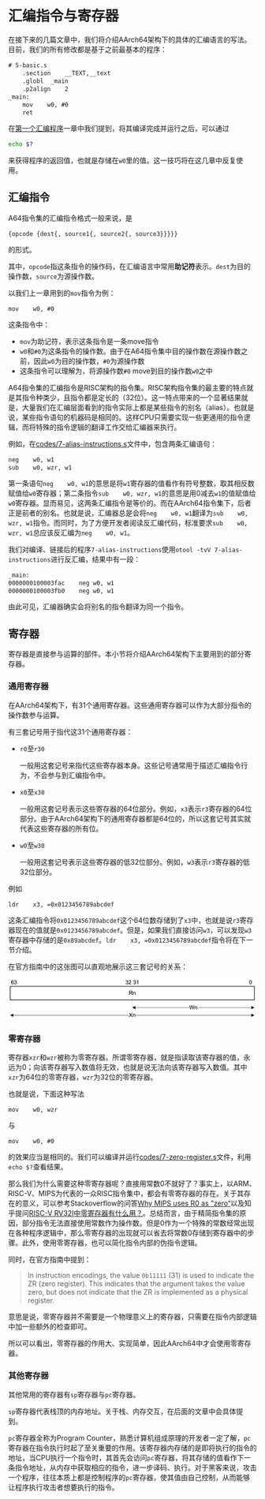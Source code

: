 # 汇编指令与寄存器

在接下来的几篇文章中，我们将介绍AArch64架构下的具体的汇编语言的写法。目前，我们的所有修改都是基于之前最基本的程序：

```armasm
# 5-basic.s
    .section    __TEXT,__text
    .globl  _main
    .p2align    2
_main:
    mov    w0, #0
    ret
```

在[第一个汇编程序](./5-第一个汇编程序.md)一章中我们提到，将其编译完成并运行之后，可以通过

```bash
echo $?
```

来获得程序的返回值，也就是存储在`w0`里的值。这一技巧将在这几章中反复使用。

## 汇编指令

A64指令集的汇编指令格式一般来说，是

```plaintext
{opcode {dest{, source1{, source2{, source3}}}}}
```

的形式。

其中，`opcode`指这条指令的操作码，在汇编语言中常用**助记符**表示。`dest`为目的操作数，`source`为源操作数。

以我们上一章用到的`mov`指令为例：

```armasm
mov    w0, #0
```

这条指令中：

* `mov`为助记符，表示这条指令是一条move指令
* `w0`和`#0`为这条指令的操作数。由于在A64指令集中目的操作数在源操作数之前，因此`w0`为目的操作数，`#0`为源操作数
* 这条指令可以理解为，将源操作数`#0` move到目的操作数`w0`之中

A64指令集的汇编指令是RISC架构的指令集。RISC架构指令集的最主要的特点就是其指令种类少，且指令都是定长的（32位）。这一特点带来的一个显著结果就是，大量我们在汇编层面看到的指令实际上都是某些指令的别名（alias）。也就是说，某些指令语句的机器码是相同的。这样CPU只需要实现一些更通用的指令逻辑，而将特殊的指令逻辑的翻译工作交给汇编器来执行。

例如，在[codes/7-alias-instructions.s](https://github.com/Evian-Zhang/learn-assembly-on-Apple-Silicon-Mac/blob/master/codes/7-alias-instructions.s)文件中，包含两条汇编语句：

```armasm
neg    w0, w1
sub    w0, wzr, w1
```

第一条语句`neg    w0, w1`的意思是将`w1`寄存器的值看作有符号整数，取其相反数赋值给`w0`寄存器；第二条指令`sub    w0, wzr, w1`的意思是用0减去`w1`的值赋值给`w0`寄存器。显而易见，这两条汇编指令是等价的。而在AArch64指令集下，后者正是前者的别名。也就是说，汇编器总是会将`neg    w0, w1`翻译为`sub    w0, wzr, w1`指令。而同时，为了方便开发者阅读反汇编代码，标准要求`sub    w0, wzr, w1`总应该反汇编为`neg    w0, w1`。

我们对编译、链接后的程序`7-alias-instructions`使用`otool -tvV 7-alias-instructions`进行反汇编，结果中有一段：

```plaintext
_main:
0000000100003fac	neg	w0, w1
0000000100003fb0	neg	w0, w1
```

由此可见，汇编器确实会将别名的指令翻译为同一个指令。

## 寄存器

寄存器是直接参与运算的部件。本小节将介绍AArch64架构下主要用到的部分寄存器。

### 通用寄存器

在AArch64架构下，有31个通用寄存器。这些通用寄存器可以作为大部分指令的操作数参与运算。

有三套记号用于指代这31个通用寄存器：

* `r0`至`r30`

   一般用这套记号来指代这些寄存器本身。这些记号通常用于描述汇编指令行为，不会参与到汇编指令中。
* `x0`至`x30`

   一般用这套记号表示这些寄存器的64位部分。例如，`x3`表示`r3`寄存器的64位部分。由于AArch64架构下的通用寄存器都是64位的，所以这套记号其实就代表这些寄存器的所有位。
* `w0`至`w30`

   一般用这套记号表示这些寄存器的低32位部分。例如，`w3`表示`r3`寄存器的低32位部分。

例如

```armasm
ldr    x3, =0x0123456789abcdef
```

这条汇编指令将`0x0123456789abcdef`这个64位数存储到了`x3`中，也就是说`r3`寄存器现在的值就是`0x0123456789abcdef`。但是，如果我们直接访问`w3`，可以发现`w3`寄存器中存储的是`0x89abcdef`。`ldr    x3, =0x0123456789abcdef`指令将在下一节介绍。

在官方指南中的这张图可以直观地展示这三套记号的关系：

![Registers](./assets/7-registers.png)

### 零寄存器

寄存器`xzr`和`wzr`被称为零寄存器。所谓零寄存器，就是指读取该寄存器的值，永远为0；向该寄存器写入数值将无效，也就是说无法向该寄存器写入数值。其中`xzr`为64位的零寄存器，`wzr`为32位的零寄存器。

也就是说，下面这种写法

```armasm
mov    w0, wzr
```

与

```armasm
mov    w0, #0
```

的效果应当是相同的。我们可以编译并运行[codes/7-zero-register.s](https://github.com/Evian-Zhang/learn-assembly-on-Apple-Silicon-Mac/blob/master/codes/7-zero-register.s)文件，利用`echo $?`查看结果。

那么我们为什么需要这种零寄存器呢？直接用常数0不就好了？事实上，以ARM、RISC-V、MIPS为代表的一众RISC指令集中，都会有零寄存器的存在。关于其存在的意义，可以参考Stackoverflow的问答[Why MIPS uses R0 as ”zero“](https://electronics.stackexchange.com/a/293921)以及知乎提问[RISC-V RV32I中零寄存器有什么用？](https://www.zhihu.com/question/308314026/answer/573831395)。总结而言，由于精简指令集的原因，部分指令无法直接使用常数作为操作数。但是0作为一个特殊的常数经常出现在各种程序逻辑中，那么零寄存器的出现就可以省去将常数0存储到寄存器中的步骤。此外，使用零寄存器，也可以简化指令内部的伪指令逻辑。

同时，在官方指南中提到：

> In instruction encodings, the value `0b11111` (31) is used to indicate the ZR (zero register). This indicates that the argument takes the value zero, but does not indicate that the ZR is implemented as a physical register.

意思是说，零寄存器并不需要是一个物理意义上的寄存器，只需要在指令内部逻辑中加一些额外的检查即可。

所以可以看出，零寄存器的作用大、实现简单，因此AArch64中才会使用零寄存器。

### 其他寄存器

其他常用的寄存器有`sp`寄存器与`pc`寄存器。

`sp`寄存器代表栈顶的内存地址。关于栈、内存交互，在后面的文章中会具体提到。

`pc`寄存器全称为Program Counter，熟悉计算机组成原理的开发者一定了解，`pc`寄存器在指令执行时起了至关重要的作用。该寄存器内存储的是即将执行的指令的地址，当CPU执行一个指令时，其首先会访问`pc`寄存器，将其存储的值看作下一条指令地址，从内存中获取相应的指令，进一步译码、执行。对于黑客来说，攻击一个程序，往往本质上都是控制程序的`pc`寄存器，使其值由自己控制，从而能够让程序执行攻击者想要执行的指令。

